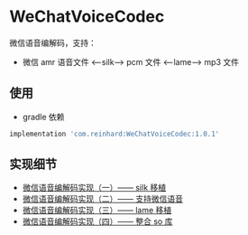 # WeChatVoiceCodec

微信语音编解码，支持：

* 微信 amr 语音文件 <——silk——> pcm 文件 <——lame——> mp3 文件

## 使用

* gradle 依赖

```gradle
implementation 'com.reinhard:WeChatVoiceCodec:1.0.1'
```

## 实现细节

* [微信语音编解码实现（一）—— silk 移植](https://wufengxue.github.io/2019/03/12/wechat-voice-codec-silk.html)
* [微信语音编解码实现（二）—— 支持微信语音](https://wufengxue.github.io/2019/04/17/wechat-voice-codec-amr.html)
* [微信语音编解码实现（三）—— lame 移植](https://wufengxue.github.io/2019/05/25/wechat-voice-codec-lame.html)
* [微信语音编解码实现（四）—— 整合 so 库](https://wufengxue.github.io/2019/06/29/wechat-voice-codec-lib.html)
